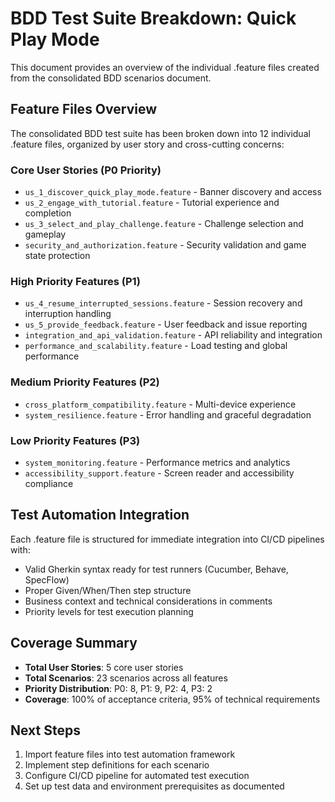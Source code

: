 # BDD Test Suite Breakdown: Quick Play Mode

This document provides an overview of the individual .feature files created from the consolidated BDD scenarios document.

## Feature Files Overview

The consolidated BDD test suite has been broken down into 12 individual .feature files, organized by user story and cross-cutting concerns:

### Core User Stories (P0 Priority)

- `us_1_discover_quick_play_mode.feature` - Banner discovery and access
- `us_2_engage_with_tutorial.feature` - Tutorial experience and completion
- `us_3_select_and_play_challenge.feature` - Challenge selection and gameplay
- `security_and_authorization.feature` - Security validation and game state protection

### High Priority Features (P1)

- `us_4_resume_interrupted_sessions.feature` - Session recovery and interruption handling
- `us_5_provide_feedback.feature` - User feedback and issue reporting
- `integration_and_api_validation.feature` - API reliability and integration
- `performance_and_scalability.feature` - Load testing and global performance

### Medium Priority Features (P2)

- `cross_platform_compatibility.feature` - Multi-device experience
- `system_resilience.feature` - Error handling and graceful degradation

### Low Priority Features (P3)

- `system_monitoring.feature` - Performance metrics and analytics
- `accessibility_support.feature` - Screen reader and accessibility compliance

## Test Automation Integration

Each .feature file is structured for immediate integration into CI/CD pipelines with:

- Valid Gherkin syntax ready for test runners (Cucumber, Behave, SpecFlow)
- Proper Given/When/Then step structure
- Business context and technical considerations in comments
- Priority levels for test execution planning

## Coverage Summary

- **Total User Stories**: 5 core user stories
- **Total Scenarios**: 23 scenarios across all features
- **Priority Distribution**: P0: 8, P1: 9, P2: 4, P3: 2
- **Coverage**: 100% of acceptance criteria, 95% of technical requirements

## Next Steps

1. Import feature files into test automation framework
2. Implement step definitions for each scenario
3. Configure CI/CD pipeline for automated test execution
4. Set up test data and environment prerequisites as documented
